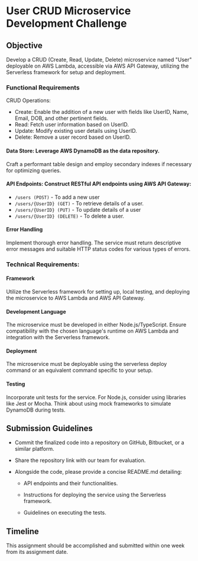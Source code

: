 # User CRUD Microservice Development Challenge

## Objective

Develop a CRUD (Create, Read, Update, Delete) microservice named "User" deployable on AWS Lambda, accessible via AWS API Gateway, utilizing the Serverless framework for setup and deployment.

### Functional Requirements

CRUD Operations:

-   Create: Enable the addition of a new user with fields like UserID, Name, Email, DOB, and other pertinent fields.
-   Read: Fetch user information based on UserID.
-   Update: Modify existing user details using UserID.
-   Delete: Remove a user record based on UserID.

#### Data Store: Leverage AWS DynamoDB as the data repository.

Craft a performant table design and employ secondary indexes if necessary for optimizing queries.

#### API Endpoints: Construct RESTful API endpoints using AWS API Gateway:

-   `/users (POST)` - To add a new user
-   `/users/{UserID} (GET)` - To
    retrieve details of a user.
-   `/users/{UserID} (PUT)` - To update details
    of a user
-   `/users/{UserID} (DELETE)` - To delete a user.

#### Error Handling

Implement thorough error handling. The service must return descriptive error messages and suitable HTTP status codes for various types of errors.

### Technical Requirements:

#### Framework

Utilize the Serverless framework for setting up, local testing, and deploying the microservice to AWS Lambda and AWS API Gateway.

#### Development Language

The microservice must be developed in either Node.js/TypeScript. Ensure compatibility with the chosen language's runtime on AWS Lambda and integration with the Serverless framework.

#### Deployment

The microservice must be deployable using the serverless deploy command or an equivalent command specific to your setup.

#### Testing

Incorporate unit tests for the service. For Node.js, consider using libraries like Jest or Mocha. Think about using mock frameworks to simulate DynamoDB during tests.

## Submission Guidelines

-   Commit the finalized code into a repository on GitHub, Bitbucket, or a similar platform.

-   Share the repository link with our team for evaluation.

-   Alongside the code, please provide a concise README.md detailing:

    -   API endpoints and their functionalities.

    -   Instructions for deploying the service using the Serverless framework.

    -   Guidelines on executing the tests.

## Timeline

This assignment should be accomplished and submitted within one week from its assignment date.

